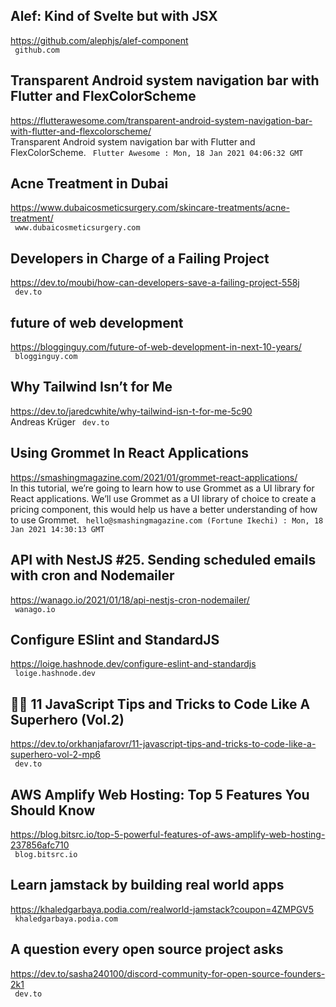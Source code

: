 ## Alef: Kind of Svelte but with JSX  
https://github.com/alephjs/alef-component  
 ` github.com`
  

## Transparent Android system navigation bar with Flutter and FlexColorScheme  
https://flutterawesome.com/transparent-android-system-navigation-bar-with-flutter-and-flexcolorscheme/  
Transparent Android system navigation bar with Flutter and FlexColorScheme. ` Flutter Awesome : Mon, 18 Jan 2021 04:06:32 GMT`
  

## Acne Treatment in Dubai  
https://www.dubaicosmeticsurgery.com/skincare-treatments/acne-treatment/  
 ` www.dubaicosmeticsurgery.com`
  

## Developers in Charge of a Failing Project  
https://dev.to/moubi/how-can-developers-save-a-failing-project-558j  
 ` dev.to`
  

## future of web development  
https://blogginguy.com/future-of-web-development-in-next-10-years/  
 ` blogginguy.com`
  

## Why Tailwind Isn’t for Me  
https://dev.to/jaredcwhite/why-tailwind-isn-t-for-me-5c90  
Andreas Krüger ` dev.to`
  

## Using Grommet In React Applications  
https://smashingmagazine.com/2021/01/grommet-react-applications/  
In this tutorial, we’re going to learn how to use Grommet as a UI library for React applications. We’ll use Grommet as a UI library of choice to create a pricing component, this would help us have a better understanding of how to use Grommet. ` hello@smashingmagazine.com (Fortune Ikechi) : Mon, 18 Jan 2021 14:30:13 GMT`
  

## API with NestJS #25. Sending scheduled emails with cron and Nodemailer  
https://wanago.io/2021/01/18/api-nestjs-cron-nodemailer/  
 ` wanago.io`
  

## Configure ESlint and StandardJS  
https://loige.hashnode.dev/configure-eslint-and-standardjs  
 ` loige.hashnode.dev`
  

## 🦸‍♂️ 11 JavaScript Tips and Tricks to Code Like A Superhero (Vol.2)  
https://dev.to/orkhanjafarovr/11-javascript-tips-and-tricks-to-code-like-a-superhero-vol-2-mp6  
 ` dev.to`
  

## AWS Amplify Web Hosting: Top 5 Features You Should Know  
https://blog.bitsrc.io/top-5-powerful-features-of-aws-amplify-web-hosting-237856afc710  
 ` blog.bitsrc.io`
  

## Learn jamstack by building real world apps  
https://khaledgarbaya.podia.com/realworld-jamstack?coupon=4ZMPGV5  
 ` khaledgarbaya.podia.com`
  

## A question every open source project asks  
https://dev.to/sasha240100/discord-community-for-open-source-founders-2k1  
 ` dev.to`
  

